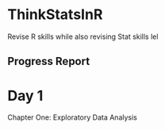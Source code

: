 # ThinkStatsInR
Revise R skills while also revising Stat skills lel

## Progress Report
# Day 1
Chapter One: Exploratory Data Analysis